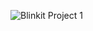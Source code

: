 
![Blinkit Project 1](https://github.com/user-attachments/assets/58004360-5414-4b42-9dd3-32c5a44ce619)
